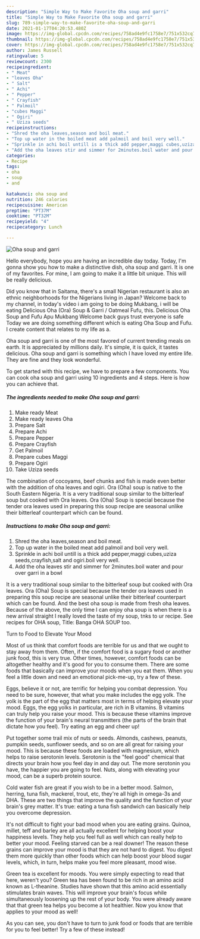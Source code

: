 ```yaml
---
description: "Simple Way to Make Favorite Oha soup and garri"
title: "Simple Way to Make Favorite Oha soup and garri"
slug: 789-simple-way-to-make-favorite-oha-soup-and-garri
date: 2021-01-17T04:20:53.480Z
image: https://img-global.cpcdn.com/recipes/758ad4e9fc1758e7/751x532cq70/oha-soup-and-garri-recipe-main-photo.jpg
thumbnail: https://img-global.cpcdn.com/recipes/758ad4e9fc1758e7/751x532cq70/oha-soup-and-garri-recipe-main-photo.jpg
cover: https://img-global.cpcdn.com/recipes/758ad4e9fc1758e7/751x532cq70/oha-soup-and-garri-recipe-main-photo.jpg
author: James Russell
ratingvalue: 5
reviewcount: 2300
recipeingredient:
- " Meat"
- "leaves Oha"
- " Salt"
- " Achi"
- " Pepper"
- " Crayfish"
- " Palmoil"
- "cubes Maggi"
- " Ogiri"
- " Uziza seeds"
recipeinstructions:
- "Shred the oha leaves,season and boil meat."
- "Top up water in the boiled meat add palmoil and boil very well."
- "Sprinkle in achi boil untill is a thick add pepper,maggi cubes,uziza seeds,crayfish,salt and ogiri.boil very well."
- "Add the oha leaves stir and simmer for 2minutes.boil water and pour over garri in a bowl"
categories:
- Recipe
tags:
- oha
- soup
- and

katakunci: oha soup and 
nutrition: 246 calories
recipecuisine: American
preptime: "PT37M"
cooktime: "PT32M"
recipeyield: "4"
recipecategory: Lunch

---
```



![Oha soup and garri](https://img-global.cpcdn.com/recipes/758ad4e9fc1758e7/751x532cq70/oha-soup-and-garri-recipe-main-photo.jpg)

Hello everybody, hope you are having an incredible day today. Today, I'm gonna show you how to make a distinctive dish, oha soup and garri. It is one of my favorites. For mine, I am going to make it a little bit unique. This will be really delicious.

Did you know that in Saitama, there&#39;s a small Nigerian restaurant is also an ethnic neighborhoods for the Nigerians living in Japan? Welcome back to my channel, in today&#39;s video i am going to be doing Mukbang, i will be eating Delicious Oha (Ora) Soup &amp; Garri / Oatmeal Fufu, this. Delicious Oha Soup and Fufu Apu Mukbang Welcome back guys trust everyone is safe Today we are doing something different which is eating Oha Soup and Fufu. I create content that relates to my life as a.

Oha soup and garri is one of the most favored of current trending meals on earth. It is appreciated by millions daily. It's simple, it is quick, it tastes delicious. Oha soup and garri is something which I have loved my entire life. They are fine and they look wonderful.


To get started with this recipe, we have to prepare a few components. You can cook oha soup and garri using 10 ingredients and 4 steps. Here is how you can achieve that.

<!--inarticleads1-->

##### The ingredients needed to make Oha soup and garri:

1. Make ready  Meat
1. Make ready leaves Oha
1. Prepare  Salt
1. Prepare  Achi
1. Prepare  Pepper
1. Prepare  Crayfish
1. Get  Palmoil
1. Prepare cubes Maggi
1. Prepare  Ogiri
1. Take  Uziza seeds


The combination of cocoyams, beef chunks and fish is made even better with the addition of oha leaves and ogiri. Ora (Oha) soup is native to the South Eastern Nigeria. It is a very traditional soup similar to the bitterleaf soup but cooked with Ora leaves. Ora (Oha) Soup is special because the tender ora leaves used in preparing this soup recipe are seasonal unlike their bitterleaf counterpart which can be found. 

<!--inarticleads2-->

##### Instructions to make Oha soup and garri:

1. Shred the oha leaves,season and boil meat.
1. Top up water in the boiled meat add palmoil and boil very well.
1. Sprinkle in achi boil untill is a thick add pepper,maggi cubes,uziza seeds,crayfish,salt and ogiri.boil very well.
1. Add the oha leaves stir and simmer for 2minutes.boil water and pour over garri in a bowl


It is a very traditional soup similar to the bitterleaf soup but cooked with Ora leaves. Ora (Oha) Soup is special because the tender ora leaves used in preparing this soup recipe are seasonal unlike their bitterleaf counterpart which can be found. And the best oha soup is made from fresh oha leaves. Because of the above, the only time I can enjoy oha soup is when there is a new arrival straight I really loved the taste of my soup, tnks to ur recipe. See recipes for OHA soup, Title: Banga OHA SOUP too. 

Turn to Food to Elevate Your Mood


Most of us think that comfort foods are terrible for us and that we ought to stay away from them. Often, if the comfort food is a sugary food or another junk food, this is very true. Other times, however, comfort foods can be altogether healthy and it's good for you to consume them. There are some foods that basically can improve your moods when you eat them. When you feel a little down and need an emotional pick-me-up, try a few of these.

Eggs, believe it or not, are terrific for helping you combat depression. You need to be sure, however, that what you make includes the egg yolk. The yolk is the part of the egg that matters most in terms of helping elevate your mood. Eggs, the egg yolks in particular, are rich in B vitamins. B vitamins can truly help you raise your mood. This is because these vitamins improve the function of your brain's neural transmitters (the parts of the brain that dictate how you feel). Try eating an egg and cheer up!

Put together some trail mix of nuts or seeds. Almonds, cashews, peanuts, pumpkin seeds, sunflower seeds, and so on are all great for raising your mood. This is because these foods are loaded with magnesium, which helps to raise serotonin levels. Serotonin is the "feel good" chemical that directs your brain how you feel day in and day out. The more serotonin you have, the happier you are going to feel. Nuts, along with elevating your mood, can be a superb protein source.

Cold water fish are great if you wish to be in a better mood. Salmon, herring, tuna fish, mackerel, trout, etc, they're all high in omega-3s and DHA. These are two things that improve the quality and the function of your brain's grey matter. It's true: eating a tuna fish sandwich can basically help you overcome depression. 

It's not difficult to fight your bad mood when you are eating grains. Quinoa, millet, teff and barley are all actually excellent for helping boost your happiness levels. They help you feel full as well which can really help to better your mood. Feeling starved can be a real downer! The reason these grains can improve your mood is that they are not hard to digest. You digest them more quickly than other foods which can help boost your blood sugar levels, which, in turn, helps make you feel more pleasant, mood wise.

Green tea is excellent for moods. You were simply expecting to read that here, weren't you? Green tea has been found to be rich in an amino acid known as L-theanine. Studies have shown that this amino acid essentially stimulates brain waves. This will improve your brain's focus while simultaneously loosening up the rest of your body. You were already aware that that green tea helps you become a lot healthier. Now you know that applies to your mood as well!

As you can see, you don't have to turn to junk food or foods that are terrible for you to feel better! Try a few of these instead!

